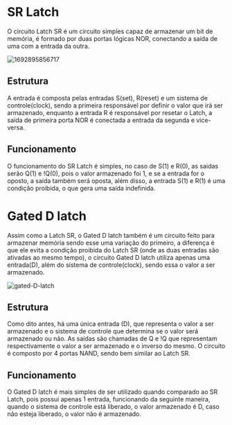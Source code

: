 # SR Latch
  O circuito Latch SR é um circuito simples capaz de armazenar um bit de memória, é formado por duas portas lógicas NOR, conectando a saída de uma com a entrada da outra.

  ![1692895856717](https://github.com/user-attachments/assets/5b896453-8b0c-49f9-9822-bfb3b568fa03)

  
## Estrutura
  A entrada é composta pelas entradas S(set), R(reset) e um sistema de controle(clock), sendo a primeira responsável por definir o valor que irá ser armazenado, enquanto a entrada R é responsável por resetar 
o Latch, a saída de primeira porta NOR é conectada a entrada da segunda e vice-versa.

## Funcionamento
  O funcionamento do SR Latch é simples, no caso de S(1) e R(0), as saidas serão Q(1) e !Q(0), pois o valor armazenado foi 1, e se a entrada for o oposto, a saída também será oposta, além disso,
a entrada S(1) e R(1) é uma condição proibida, o que gera uma saída indefinida.

# Gated D latch
  Assim como a Latch SR, o Gated D latch também é um circuito feito para armazenar memória sendo esse uma variação do primeiro, a diferença é que ele evita a condição proibida do Latch SR 
(onde as duas entradas são ativadas ao mesmo tempo), o circuito Gated D latch utiliza apenas uma entrada(D), além do sistema de controle(clock), sendo essa o valor a ser armazenado.

![gated-D-latch](https://github.com/user-attachments/assets/8b8372eb-cf12-4da9-b43e-ac247b89bd6b)


## Estrutura
  Como dito antes, há uma única entrada (D), que representa o valor a ser armazenado e o sistema de controle que determina se o valor será armazenado ou não. As saídas são chamadas de Q e !Q que representam
respectivamente o valor a ser armazenado e o inverso do mesmo. O circuito é composto por 4 portas NAND, sendo bem similar ao Latch SR.

## Funcionamento
  O Gated D latch é mais simples de ser utilizado quando comparado ao SR Latch, pois possui apenas 1 entrada, funcionando da seguinte maneira, quando o sistema de controle está liberado, o valor armazenado é D,
caso não esteja liberado, o valor não é armazenado.
